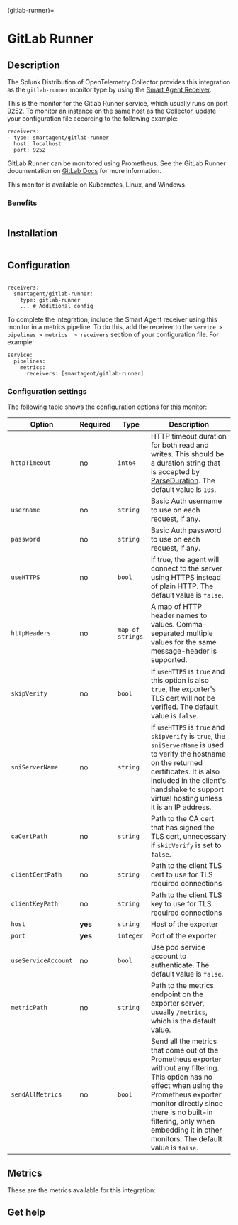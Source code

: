(gitlab-runner)=

# GitLab Runner

<meta name="Description" content="Documentation for the gitlab-runner monitor">

## Description

The Splunk Distribution of OpenTelemetry Collector provides this integration as the `gitlab-runner` monitor type by using the [Smart Agent Receiver](https://github.com/signalfx/splunk-otel-collector/tree/main/internal/receiver/smartagentreceiver).

This is the monitor for the Gitlab Runner service, which usually runs on port 9252. To monitor an instance on the same host as the Collector, update your configuration file according to the following example:

```
receivers:
- type: smartagent/gitlab-runner
  host: localhost
  port: 9252
```

GitLab Runner can be monitored using Prometheus. See the GitLab Runner documentation on [GitLab Docs](https://docs.gitlab.com/) for more information.

This monitor is available on Kubernetes, Linux, and Windows.

### Benefits

```{include} /_includes/benefits.md
```

## Installation

```{include} /_includes/collector-installation.md
```

## Configuration

```{include} /_includes/configuration.md
```

```
receivers:
  smartagent/gitlab-runner: 
    type: gitlab-runner
    ... # Additional config
```
To complete the integration, include the Smart Agent receiver using this monitor in a metrics pipeline. To do this, add the receiver to the `service > pipelines > metrics  > receivers` section of your configuration file. For example:

```
service:
  pipelines:
    metrics:
      receivers: [smartagent/gitlab-runner]
```

### Configuration settings

The following table shows the configuration options for this monitor:

| Option | Required | Type | Description |
| --- | --- | --- | --- |
| `httpTimeout` | no | `int64` | HTTP timeout duration for both read and writes. This should be a duration string that is accepted by [ParseDuration](https://golang.org/pkg/time/#ParseDuration). The default value is `10s`. |
| `username` | no | `string` | Basic Auth username to use on each request, if any. |
| `password` | no | `string` | Basic Auth password to use on each request, if any. |
| `useHTTPS` | no | `bool` | If true, the agent will connect to the server using HTTPS instead of plain HTTP. The default value is `false`.|
| `httpHeaders` | no | `map of strings` | A map of HTTP header names to values. Comma-separated multiple values for the same message-header is supported. |
| `skipVerify` | no | `bool` | If `useHTTPS` is `true` and this option is also `true`, the exporter's TLS cert will not be verified. The default value is `false`.|
| `sniServerName` | no | `string` | If `useHTTPS` is `true` and `skipVerify` is `true`, the `sniServerName` is used to verify the hostname on the returned certificates. It is also included in the client's handshake to support virtual hosting unless it is an IP address. |
| `caCertPath` | no | `string` | Path to the CA cert that has signed the TLS cert, unnecessary if `skipVerify` is set to `false`. |
| `clientCertPath` | no | `string` | Path to the client TLS cert to use for TLS required connections |
| `clientKeyPath` | no | `string` | Path to the client TLS key to use for TLS required connections |
| `host` | **yes** | `string` | Host of the exporter |
| `port` | **yes** | `integer` | Port of the exporter |
| `useServiceAccount` | no | `bool` | Use pod service account to authenticate. The default value is `false`. |
| `metricPath` | no | `string` | Path to the metrics endpoint on the exporter server, usually `/metrics`, which is the default value. |
| `sendAllMetrics` | no | `bool` | Send all the metrics that come out of the Prometheus exporter without any filtering. This option has no effect when using the Prometheus exporter monitor directly since there is no built-in filtering, only when embedding it in other monitors. The default value is `false`.|

## Metrics

These are the metrics available for this integration:

<div class="metrics-table" type="gitlab-runner" include="markdown"></div>

## Get help

```{include} /_includes/troubleshooting.md
```
